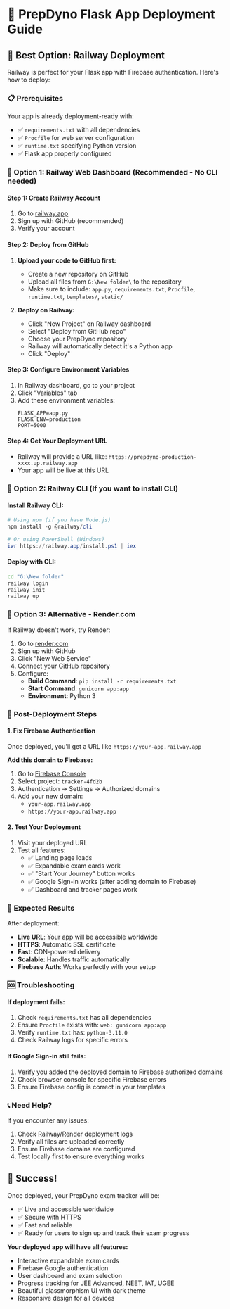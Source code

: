 # 🚀 PrepDyno Flask App Deployment Guide

## 🎯 Best Option: Railway Deployment

Railway is perfect for your Flask app with Firebase authentication. Here's how to deploy:

### 📋 Prerequisites
Your app is already deployment-ready with:
- ✅ `requirements.txt` with all dependencies
- ✅ `Procfile` for web server configuration
- ✅ `runtime.txt` specifying Python version
- ✅ Flask app properly configured

### 🚀 Option 1: Railway Web Dashboard (Recommended - No CLI needed)

#### Step 1: Create Railway Account
1. Go to [railway.app](https://railway.app)
2. Sign up with GitHub (recommended)
3. Verify your account

#### Step 2: Deploy from GitHub
1. **Upload your code to GitHub first:**
   - Create a new repository on GitHub
   - Upload all files from `G:\New folder\` to the repository
   - Make sure to include: `app.py`, `requirements.txt`, `Procfile`, `runtime.txt`, `templates/`, `static/`

2. **Deploy on Railway:**
   - Click "New Project" on Railway dashboard
   - Select "Deploy from GitHub repo"
   - Choose your PrepDyno repository
   - Railway will automatically detect it's a Python app
   - Click "Deploy"

#### Step 3: Configure Environment Variables
1. In Railway dashboard, go to your project
2. Click "Variables" tab
3. Add these environment variables:
   ```
   FLASK_APP=app.py
   FLASK_ENV=production
   PORT=5000
   ```

#### Step 4: Get Your Deployment URL
- Railway will provide a URL like: `https://prepdyno-production-xxxx.up.railway.app`
- Your app will be live at this URL

### 🚀 Option 2: Railway CLI (If you want to install CLI)

#### Install Railway CLI:
```powershell
# Using npm (if you have Node.js)
npm install -g @railway/cli

# Or using PowerShell (Windows)
iwr https://railway.app/install.ps1 | iex
```

#### Deploy with CLI:
```bash
cd "G:\New folder"
railway login
railway init
railway up
```

### 🚀 Option 3: Alternative - Render.com

If Railway doesn't work, try Render:

1. Go to [render.com](https://render.com)
2. Sign up with GitHub
3. Click "New Web Service"
4. Connect your GitHub repository
5. Configure:
   - **Build Command**: `pip install -r requirements.txt`
   - **Start Command**: `gunicorn app:app`
   - **Environment**: Python 3

### 🔧 Post-Deployment Steps

#### 1. Fix Firebase Authentication
Once deployed, you'll get a URL like `https://your-app.railway.app`

**Add this domain to Firebase:**
1. Go to [Firebase Console](https://console.firebase.google.com/)
2. Select project: `tracker-4fd2b`
3. Authentication → Settings → Authorized domains
4. Add your new domain:
   - `your-app.railway.app`
   - `https://your-app.railway.app`

#### 2. Test Your Deployment
1. Visit your deployed URL
2. Test all features:
   - ✅ Landing page loads
   - ✅ Expandable exam cards work
   - ✅ "Start Your Journey" button works
   - ✅ Google Sign-in works (after adding domain to Firebase)
   - ✅ Dashboard and tracker pages work

### 🎯 Expected Results

After deployment:
- **Live URL**: Your app will be accessible worldwide
- **HTTPS**: Automatic SSL certificate
- **Fast**: CDN-powered delivery
- **Scalable**: Handles traffic automatically
- **Firebase Auth**: Works perfectly with your setup

### 🆘 Troubleshooting

#### If deployment fails:
1. Check `requirements.txt` has all dependencies
2. Ensure `Procfile` exists with: `web: gunicorn app:app`
3. Verify `runtime.txt` has: `python-3.11.0`
4. Check Railway logs for specific errors

#### If Google Sign-in still fails:
1. Verify you added the deployed domain to Firebase authorized domains
2. Check browser console for specific Firebase errors
3. Ensure Firebase config is correct in your templates

### 📞 Need Help?

If you encounter any issues:
1. Check Railway/Render deployment logs
2. Verify all files are uploaded correctly
3. Ensure Firebase domains are configured
4. Test locally first to ensure everything works

## 🎉 Success!

Once deployed, your PrepDyno exam tracker will be:
- ✅ Live and accessible worldwide
- ✅ Secure with HTTPS
- ✅ Fast and reliable
- ✅ Ready for users to sign up and track their exam progress

**Your deployed app will have all features:**
- Interactive expandable exam cards
- Firebase Google authentication
- User dashboard and exam selection
- Progress tracking for JEE Advanced, NEET, IAT, UGEE
- Beautiful glassmorphism UI with dark theme
- Responsive design for all devices
